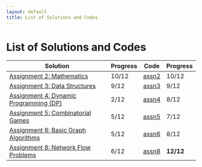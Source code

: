 ```yaml
---
layout: default
title: List of Solutions and Codes
---
```


# List of Solutions and Codes

| Solution                                        | Progress | Code                                                                   | Progress  |
| ----------------------------------------------- | -------- | ---------------------------------------------------------------------- | --------- |
| [Assignment 2: Mathematics](assn2)              | 10/12    | [assn2](https://github.com/cai-lw/cs-97si-solutions/tree/master/assn2) | 10/12     |
| [Assignment 3: Data Structures](assn3)          | 9/12     | [assn3](https://github.com/cai-lw/cs-97si-solutions/tree/master/assn3) | 9/12      |
| [Assignment 4: Dynamic Programming (DP)](assn4) | 2/12     | [assn4](https://github.com/cai-lw/cs-97si-solutions/tree/master/assn4) | 8/12      |
| [Assignment 5: Combinatorial Games](assn5)      | 5/12     | [assn5](https://github.com/cai-lw/cs-97si-solutions/tree/master/assn5) | 7/12      |
| [Assignment 6: Basic Graph Algorithms](assn6)   | 5/12     | [assn6](https://github.com/cai-lw/cs-97si-solutions/tree/master/assn6) | 8/12      |
| [Assignment 8: Network Flow Problems](assn8)    | 6/12     | [assn8](https://github.com/cai-lw/cs-97si-solutions/tree/master/assn8) | **12/12** |

